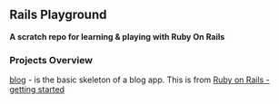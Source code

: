 ## Rails Playground

**A scratch repo for learning & playing with Ruby On Rails**

### Projects Overview
[blog](https://github.com/PaulMFleming/rails_playground/tree/master/blog) - is the basic skeleton of a blog app. This is from [Ruby on Rails - getting started](https://guides.rubyonrails.org/getting_started.html)


